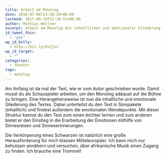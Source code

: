 ```yaml
---
title: Arbeit am Monolog
date: 2010-07-06T23:30:20+00:00
lastmod: 2017-09-18T22:28:53+00:00
author: Mathias Wellner
excerpt: Arbeit am Monolog mit inhaltlicher und emotionaler Gliederung
jd_tweet_this:
  - 'yes'
wp_jd_bitly:
  - http://bit.ly/bv2jnz
wp_jd_target:
  - ""
categories:
  - theater
tags:
  - monolog
---
```

Am Anfang ist da mal der Text, wie er vom Autor geschrieben wurde. Damit musst du als Schauspieler arbeiten, um den Monolog adäquat auf die Bühne zu bringen. Eine Herangehensweise ist nun die inhaltliche und emotionale Gliederung des Textes. Dabei unterteilst du den Text in Sinnpakete (inhaltlich) und findest außerdem die emotionalen Wendepunkte. Mit dieser Struktur kannst du den Text zum einen leichter lernen und zum anderen bietet er den Einstieg in die Erarbeitung der Emotionen mithilfe von Sinnesreisen und Sinneserinnerungen. 

Die Verkörperung eines Schwarzen ist natürlich eine große Herausforderung für mich blassen Mitteleuropäer. Ich kann mich nur behutsam annähern und versuchen, über afrikanische Musik einen Zugang zu finden. Ich brauche eine Trommel!